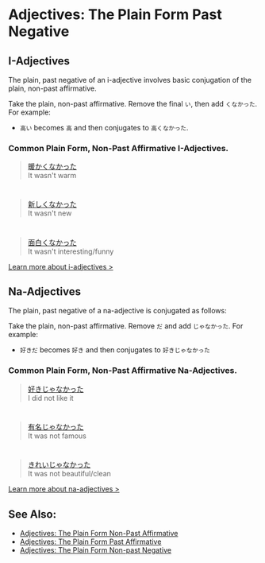 # Adjectives: The Plain Form Past Negative

## I-Adjectives
The plain, past negative of an i-adjective involves basic conjugation of the plain, non-past affirmative.

Take the plain, non-past affirmative. Remove the final `い`, then add `くなかった`. For example:

* `高い` becomes `高` and then conjugates to `高くなかった`.

### Common Plain Form, Non-Past Affirmative I-Adjectives.

> [暖かくなかった]()  
> It wasn't warm

#

> [新しくなかった]()  
> It wasn't new

#

> [面白くなかった]()  
> It wasn't interesting/funny

[Learn more about i-adjectives >](i-adjectives.md)

## Na-Adjectives
The plain, past negative of a na-adjective is conjugated as follows:

Take the plain, non-past affirmative. Remove `だ` and add `じゃなかった`. For example:  

* `好きだ` becomes `好き` and then conjugates to `好きじゃなかった`

### Common Plain Form, Non-Past Affirmative Na-Adjectives.

> [好きじゃなかった]()  
> I did not like it

#

> [有名じゃなかった]()  
> It was not famous

#

> [きれいじゃなかった]()  
> It was not beautiful/clean

[Learn more about na-adjectives >](adjective-naform.md)

## See Also:
* [Adjectives: The Plain Form Non-Past Affirmative](adjective-informalpresentaffirmative.md)
* [Adjectives: The Plain Form Past Affirmative](adjective-informalpastaffirmative.md)
* [Adjectives: The Plain Form Non-past Negative](adjective-informalpresentnegative.md)
